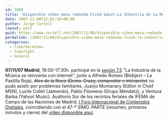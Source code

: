 ```yaml
---
id: 1009
title: 'Disponible ví­deo mesa redonda Ficod &quot;La Industria de la Música se reinventa con internet&quot;'
date: 2007-11-08T12:01:56+00:00
author: Jorge Cortell
layout: post
guid: https://www.cortell.net/2007/11/08/disponible-video-mesa-redonda-ficod-la-industria-de-la-musica-se-reinventa-con-internet/
permalink: /2007/11/08/disponible-video-mesa-redonda-ficod-la-industria-de-la-musica-se-reinventa-con-internet/
categories:
  - CiberDerechos
  - Copyfight
  - General
---
```

**07/11/07 Madrid**, 16:00-17:30h. participé en la <a target="_blank" title="Programa FICOD 2007" href="https://www.ficod2007.es/programa.php">sesión 7.5</a> "La Industria de la Música se reinventa con internet", junto a Alfredo Romeo (Blobject – La Pastilla Roja), <strike>Alex de la Nuez (Demo-Crazy, compositor e intérprete)</strike> no pudo asistir por problemas familiares, Juanjo Montanary (Editor in Chief MSN), Lucile Collet (Jamendo), Pablo Filomeno (Grupo Mendetz), y Ventura Barba (Yahoo! Music). Auditorio Sur de los recintos feriales de IFEMA de Campo de las Naciones de Madrid, <a target="_blank" title="FICOD" href="https://www.ficod2007.es/">I Foro Internacional de Contenidos Digitales</a>, coincidiendo con el 47-º SIMO. PARTE (resumen, primeros minutos y cierre) del <a target="_blank" title="Video Ficod" href="https://www.ficod2007.es/videos-det.php?id=55">ví­deo disponible aquí­</a>.
